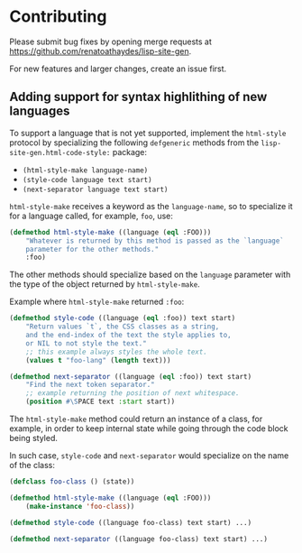 # Contributing

Please submit bug fixes by opening merge requests at https://github.com/renatoathaydes/lisp-site-gen.

For new features and larger changes, create an issue first.

## Adding support for syntax highlithing of new languages

To support a language that is not yet supported, implement the `html-style` protocol
by specializing the following `defgeneric` methods from the `lisp-site-gen.html-code-style:`
package:

* `(html-style-make language-name)`
* `(style-code language text start)`
* `(next-separator language text start)`

`html-style-make` receives a keyword as the `language-name`, so to specialize it for a
language called, for example, `foo`, use:

```lisp
(defmethod html-style-make ((language (eql :FOO)))
    "Whatever is returned by this method is passed as the `language`
    parameter for the other methods."
    :foo)
```

The other methods should specialize based on the `language` parameter with the type of
the object returned by `html-style-make`.

Example where `html-style-make` returned `:foo`:

```lisp
(defmethod style-code ((language (eql :foo)) text start)
    "Return values `t`, the CSS classes as a string,
    and the end-index of the text the style applies to,
    or NIL to not style the text."
    ;; this example always styles the whole text.
    (values t "foo-lang" (length text)))

(defmethod next-separator ((language (eql :foo)) text start)
    "Find the next token separator."
    ;; example returning the position of next whitespace.
    (position #\SPACE text :start start))
```

The `html-style-make` method could return an instance of a class, for example, in order to
keep internal state while going through the code block being styled.

In such case, `style-code` and `next-separator` would specialize on the name of the class:

```lisp
(defclass foo-class () (state))

(defmethod html-style-make ((language (eql :FOO)))
    (make-instance 'foo-class))

(defmethod style-code ((language foo-class) text start) ...)

(defmethod next-separator ((language foo-class) text start) ...)
```
